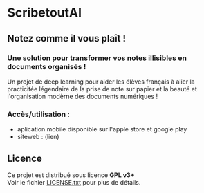 # ScribetoutAI 
##  Notez comme il vous plaît !  
### Une solution pour transformer vos notes illisibles en documents organisés !

Un projet de deep learning pour aider les élèves français à alier la practicitée légendaire de la prise de note sur papier et la beauté et l'organisation modèrne des documents numériques !

### Accès/utilisation :
- aplication mobile disponible sur l'apple store et google play
- siteweb : (lien)

## Licence

Ce projet est distribué sous licence **GPL v3+**  
Voir le fichier [LICENSE.txt](LICENSE.txt) pour plus de détails.
